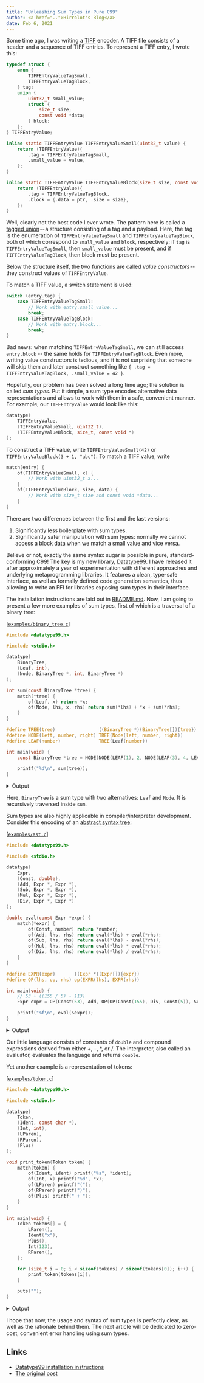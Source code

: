```yaml
---
title: "Unleashing Sum Types in Pure C99"
author: <a href="..">Hirrolot's Blog</a>
date: Feb 6, 2021
---
```


Some time ago, I was writing a [TIFF] encoder. A TIFF file consists of a header and a sequence of TIFF entries. To represent a TIFF entry, I wrote this:

[TIFF]: https://en.wikipedia.org/wiki/Tagged_Image_File_Format

```c
typedef struct {
    enum {
        TIFFEntryValueTagSmall,
        TIFFEntryValueTagBlock,
    } tag;
    union {
        uint32_t small_value;
        struct {
            size_t size;
            const void *data;
        } block;
    };
} TIFFEntryValue;

inline static TIFFEntryValue TIFFEntryValueSmall(uint32_t value) {
    return (TIFFEntryValue){
        .tag = TIFFEntryValueTagSmall,
        .small_value = value,
    };
}

inline static TIFFEntryValue TIFFEntryValueBlock(size_t size, const void *ptr) {
    return (TIFFEntryValue){
        .tag = TIFFEntryValueTagBlock,
        .block = {.data = ptr, .size = size},
    };
}
```

Well, clearly not the best code I ever wrote. The pattern here is called a [tagged union] -- a structure consisting of a tag and a payload. Here, the tag is the enumeration of `TIFFEntryValueTagSmall` and `TIFFEntryValueTagBlock`, both of which correspond to `small_value` and `block`, respectively: if `tag` is `TIFFEntryValueTagSmall`, then `small_value` must be present, and if `TIFFEntryValueTagBlock`, then block must be present.

[tagged union]: https://medium.com/r/?url=https%3A%2F%2Fen.wikipedia.org%2Fwiki%2FTagged_union

Below the structure itself, the two functions are called _value constructors_ -- they construct values of `TIFFEntryValue`.

To match a TIFF value, a switch statement is used:

```c
switch (entry.tag) {
    case TIFFEntryValueTagSmall:
        // Work with entry.small_value...
        break;
    case TIFFEntryValueTagBlock:
        // Work with entry.block...
        break;
}
```

Bad news: when matching `TIFFEntryValueTagSmall`, we can still access `entry.block` -- the same holds for `TIFFEntryValueTagBlock`. Even more, writing value constructors is tedious, and it is not surprising that someone will skip them and later construct something like `{ .tag = TIFFEntryValueTagBlock, .small_value = 42 }`.

Hopefully, our problem has been solved a long time ago; the solution is called _sum types_. Put it simple, a sum type encodes alternative data representations and allows to work with them in a safe, convenient manner. For example, our `TIFFEntryValue` would look like this:

```c
datatype(
    TIFFEntryValue,
    (TIFFEntryValueSmall, uint32_t),
    (TIFFEntryValueBlock, size_t, const void *)
);
```

To construct a TIFF value, write `TIFFEntryValueSmall(42)` or `TIFFEntryValueBlock(3 + 1, "abc")`. To match a TIFF value, write

```c
match(entry) {
    of(TIFFEntryValueSmall, x) {
        // Work with uint32_t x...
    }
    of(TIFFEntryValueBlock, size, data) {
        // Work with size_t size and const void *data...
    }
}
```

There are two differences between the first and the last versions:

 1. Significantly less boilerplate with sum types.
 2. Significantly safer manipulation with sum types: normally we cannot access a block data when we match a small value and vice versa.

Believe or not, exactly the same syntax sugar is possible in pure, standard-conforming C99! The key is my new library, [Datatype99]. I have released it after approximately a year of experimentation with different approaches and underlying metaprogramming libraries. It features a clean, type-safe interface, as well as formally defined code generation semantics, thus allowing to write an FFI for libraries exposing sum types in their interface.

[Datatype99]: https://github.com/Hirrolot/datatype99

The installation instructions are laid out in [README.md]. Now, I am going to present a few more examples of sum types, first of which is a traversal of a binary tree:

[README.md]: https://github.com/Hirrolot/datatype99#installation

[[`examples/binary_tree.c`](https://github.com/Hirrolot/datatype99/blob/master/examples/binary_tree.c)]
```c
#include <datatype99.h>

#include <stdio.h>

datatype(
    BinaryTree,
    (Leaf, int),
    (Node, BinaryTree *, int, BinaryTree *)
);

int sum(const BinaryTree *tree) {
    match(*tree) {
        of(Leaf, x) return *x;
        of(Node, lhs, x, rhs) return sum(*lhs) + *x + sum(*rhs);
    }
}

#define TREE(tree)                ((BinaryTree *)(BinaryTree[]){tree})
#define NODE(left, number, right) TREE(Node(left, number, right))
#define LEAF(number)              TREE(Leaf(number))

int main(void) {
    const BinaryTree *tree = NODE(NODE(LEAF(1), 2, NODE(LEAF(3), 4, LEAF(5))), 6, LEAF(7));

    printf("%d\n", sum(tree));
}
```

<details>
  <summary>Output</summary>

```
28
```

</details>

Here, `BinaryTree` is a sum type with two alternatives: `Leaf` and `Node`. It is recursively traversed inside `sum`.

Sum types are also highly applicable in compiler/interpreter development. Consider this encoding of an [abstract syntax tree]:

[abstract syntax tree]: https://en.wikipedia.org/wiki/Abstract_syntax_tree

[[`examples/ast.c`](https://github.com/Hirrolot/datatype99/blob/master/examples/ast.c)]
```c
#include <datatype99.h>

#include <stdio.h>

datatype(
    Expr,
    (Const, double),
    (Add, Expr *, Expr *),
    (Sub, Expr *, Expr *),
    (Mul, Expr *, Expr *),
    (Div, Expr *, Expr *)
);

double eval(const Expr *expr) {
    match(*expr) {
        of(Const, number) return *number;
        of(Add, lhs, rhs) return eval(*lhs) + eval(*rhs);
        of(Sub, lhs, rhs) return eval(*lhs) - eval(*rhs);
        of(Mul, lhs, rhs) return eval(*lhs) * eval(*rhs);
        of(Div, lhs, rhs) return eval(*lhs) / eval(*rhs);
    }
}

#define EXPR(expr)       ((Expr *)(Expr[]){expr})
#define OP(lhs, op, rhs) op(EXPR(lhs), EXPR(rhs))

int main(void) {
    // 53 + ((155 / 5) - 113)
    Expr expr = OP(Const(53), Add, OP(OP(Const(155), Div, Const(5)), Sub, Const(113)));

    printf("%f\n", eval(&expr));
}
```

<details>
  <summary>Output</summary>

```
-29.000000
```

</details>

Our little language consists of constants of `double` and compound expressions derived from either +, -, *, or /. The interpreter, also called an evaluator, evaluates the language and returns `double`.

Yet another example is a representation of tokens:

[[`examples/token.c`](https://github.com/Hirrolot/datatype99/blob/master/examples/token.c)]
```c
#include <datatype99.h>

#include <stdio.h>

datatype(
    Token,
    (Ident, const char *),
    (Int, int),
    (LParen),
    (RParen),
    (Plus)
);

void print_token(Token token) {
    match(token) {
        of(Ident, ident) printf("%s", *ident);
        of(Int, x) printf("%d", *x);
        of(LParen) printf("(");
        of(RParen) printf(")");
        of(Plus) printf(" + ");
    }
}

int main(void) {
    Token tokens[] = {
        LParen(),
        Ident("x"),
        Plus(),
        Int(123),
        RParen(),
    };

    for (size_t i = 0; i < sizeof(tokens) / sizeof(tokens[0]); i++) {
        print_token(tokens[i]);
    }

    puts("");
}
```

<details>
  <summary>Output</summary>

```
(x + 123)
```

</details>


I hope that now, the usage and syntax of sum types is perfectly clear, as well as the rationale behind them. The next article will be dedicated to zero-cost, convenient error handling using sum types.

## Links

 - [Datatype99 installation instructions](https://github.com/Hirrolot/datatype99#installation)
 - [The original post](https://hirrolot.medium.com/unleashing-sum-types-in-pure-c99-31544302d2ba)

